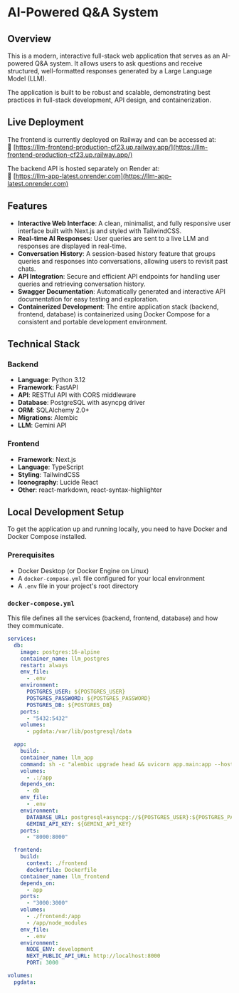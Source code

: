 # AI-Powered Q&A System

## Overview
This is a modern, interactive full-stack web application that serves as an AI-powered Q&A system. It allows users to ask questions and receive structured, well-formatted responses generated by a Large Language Model (LLM).

The application is built to be robust and scalable, demonstrating best practices in full-stack development, API design, and containerization.

## Live Deployment

The frontend is currently deployed on Railway and can be accessed at:  
🔗 [https://llm-frontend-production-cf23.up.railway.app/](https://llm-frontend-production-cf23.up.railway.app/)

The backend API is hosted separately on Render at:  
🔗 [https://llm-app-latest.onrender.com](https://llm-app-latest.onrender.com)

## Features
- **Interactive Web Interface**: A clean, minimalist, and fully responsive user interface built with Next.js and styled with TailwindCSS.
- **Real-time AI Responses**: User queries are sent to a live LLM and responses are displayed in real-time.
- **Conversation History**: A session-based history feature that groups queries and responses into conversations, allowing users to revisit past chats.
- **API Integration**: Secure and efficient API endpoints for handling user queries and retrieving conversation history.
- **Swagger Documentation**: Automatically generated and interactive API documentation for easy testing and exploration.
- **Containerized Development**: The entire application stack (backend, frontend, database) is containerized using Docker Compose for a consistent and portable development environment.

## Technical Stack

### Backend
- **Language**: Python 3.12
- **Framework**: FastAPI
- **API**: RESTful API with CORS middleware
- **Database**: PostgreSQL with asyncpg driver
- **ORM**: SQLAlchemy 2.0+
- **Migrations**: Alembic
- **LLM**: Gemini API

### Frontend
- **Framework**: Next.js
- **Language**: TypeScript
- **Styling**: TailwindCSS
- **Iconography**: Lucide React
- **Other**: react-markdown, react-syntax-highlighter

## Local Development Setup
To get the application up and running locally, you need to have Docker and Docker Compose installed.

### Prerequisites
- Docker Desktop (or Docker Engine on Linux)
- A `docker-compose.yml` file configured for your local environment
- A `.env` file in your project's root directory

### `docker-compose.yml`
This file defines all the services (backend, frontend, database) and how they communicate.

```yaml
services:
  db:
    image: postgres:16-alpine
    container_name: llm_postgres
    restart: always
    env_file:
      - .env
    environment:
      POSTGRES_USER: ${POSTGRES_USER}
      POSTGRES_PASSWORD: ${POSTGRES_PASSWORD}
      POSTGRES_DB: ${POSTGRES_DB}
    ports:
      - "5432:5432"
    volumes:
      - pgdata:/var/lib/postgresql/data

  app:
    build: .
    container_name: llm_app
    command: sh -c "alembic upgrade head && uvicorn app.main:app --host 0.0.0.0 --port 8000 --reload"
    volumes:
      - .:/app
    depends_on:
      - db
    env_file:
      - .env
    environment:
      DATABASE_URL: postgresql+asyncpg://${POSTGRES_USER}:${POSTGRES_PASSWORD}@db:5432/${POSTGRES_DB}
      GEMINI_API_KEY: ${GEMINI_API_KEY}
    ports:
      - "8000:8000"

  frontend:
    build:
      context: ./frontend
      dockerfile: Dockerfile
    container_name: llm_frontend
    depends_on:
      - app
    ports:
      - "3000:3000"
    volumes:
      - ./frontend:/app
      - /app/node_modules
    env_file:
      - .env
    environment:
      NODE_ENV: development
      NEXT_PUBLIC_API_URL: http://localhost:8000
      PORT: 3000

volumes:
  pgdata: